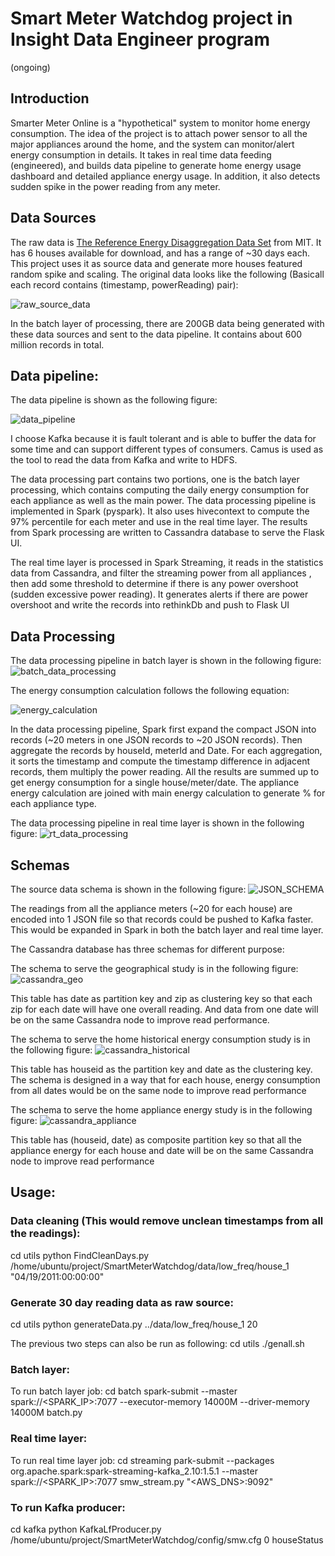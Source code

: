 # Smart Meter Watchdog project in Insight Data Engineer program
(ongoing)

## Introduction
Smarter Meter Online is a "hypothetical" system to monitor home energy consumption. The idea of the project is to attach power sensor to all the major appliances around the home, and the system can monitor/alert energy consumption in details. It takes in real time data feeding (engineered), and builds data pipeline to generate home energy usage dashboard and detailed appliance energy usage. In addition, it also detects sudden spike in the power reading from any meter.

## Data Sources
The raw data is [The Reference Energy Disaggregation Data Set](http://redd.csail.mit.edu/) from MIT. It has 6 houses available for download, and has a range of ~30 days each. This project uses it as source data and generate more houses featured random spike and scaling. The original data looks like the following (Basicall each record contains (timestamp, powerReading) pair):

![raw_source_data](images/data_source.png)

In the batch layer of processing, there are 200GB data being generated with these data sources and sent to the data pipeline. It contains about 600 million records in total.

## Data pipeline:
The data pipeline is shown as the following figure:

![data_pipeline](images/data_pipeline.png)

I choose Kafka because it is fault tolerant and is able to buffer the data for some time and can support different types of consumers. Camus is used as the tool to read the data from Kafka and write to HDFS. 

The data processing part contains two portions, one is the batch layer processing, which contains computing the daily energy consumption for each appliance as well as the main power. The data processing pipeline is implemented in Spark (pyspark). It also uses hivecontext to compute the 97% percentile for each meter and use in the real time layer. The results from Spark processing are written to Cassandra database to serve the Flask UI.

The real time layer is processed in Spark Streaming, it reads in the statistics data from Cassandra, and filter the streaming power from all appliances , then add some threshold to determine if there is any power overshoot (sudden excessive power reading). It generates alerts if there are power overshoot and write the records into rethinkDb and push to Flask UI

## Data Processing

The data processing pipeline in batch layer is shown in the following figure:
![batch_data_processing](images/BatchProcessing.png)

The energy consumption calculation follows the following equation:

![energy_calculation](images/EnergyConsumption.png)

In the data processing pipeline, Spark first expand the compact JSON into records (~20 meters in one JSON records to ~20 JSON records). Then aggregate the records by houseId, meterId and Date. For each aggregation, it sorts the timestamp and compute the timestamp difference in adjacent records, them multiply the power reading. All the results are summed up to get energy consumption for a single house/meter/date. The appliance energy calculation are joined with main energy calculation to generate % for each appliance type.

The data processing pipeline in real time layer is shown in the following figure:
![rt_data_processing](images/RealTimeProcessing.png)

## Schemas

The source data schema is shown in the following figure:
![JSON_SCHEMA](images/JSONSchema.png)

The readings from all the appliance meters (~20 for each house) are encoded into 1 JSON file so that records could be pushed to Kafka faster. This would be expanded in Spark in both the batch layer and real time layer.

The Cassandra database has three schemas for different purpose:

The schema to serve the geographical study is in the following figure:
![cassandra_geo](images/CassandraSchemaZip.png)

This table has date as partition key and zip as clustering key so that each zip for each date will have one overall reading. And data from one date will be on the same Cassandra node to improve read performance.

The schema to serve the home historical energy consumption study is in the following figure:
![cassandra_historical](images/CassandraSchemaMain.png)

This table has houseid as the partition key and date as the clustering key. The schema is designed in a way that for each house, energy consumption from all dates would be on the same node to improve read performance

The schema to serve the home appliance energy study is in the following figure:
![cassandra_appliance](images/CassandraSchemaApp.png)

This table has (houseid, date) as composite partition key so that all the appliance energy for each house and date will be on the same Cassandra node to improve read performance

## Usage:

### Data cleaning (This would remove unclean timestamps from all the readings):
cd utils
python FindCleanDays.py /home/ubuntu/project/SmartMeterWatchdog/data/low_freq/house_1 "04/19/2011:00:00:00"

### Generate 30 day reading data as raw source:
cd utils
python generateData.py ../data/low_freq/house_1 20

The previous two steps can also be run as following:
cd utils
./genall.sh

### Batch layer:
To run batch layer job:
cd batch
spark-submit --master spark://<SPARK_IP>:7077 --executor-memory 14000M --driver-memory 14000M batch.py

### Real time layer:
To run real time layer job:
cd streaming
park-submit --packages org.apache.spark:spark-streaming-kafka_2.10:1.5.1 --master spark://<SPARK_IP>:7077 smw_stream.py "<AWS_DNS>:9092"

### To run Kafka producer:
cd kafka
python KafkaLfProducer.py /home/ubuntu/project/SmartMeterWatchdog/config/smw.cfg <kafka public ip> 0 <startHouseId> <endHouseId> houseStatus
